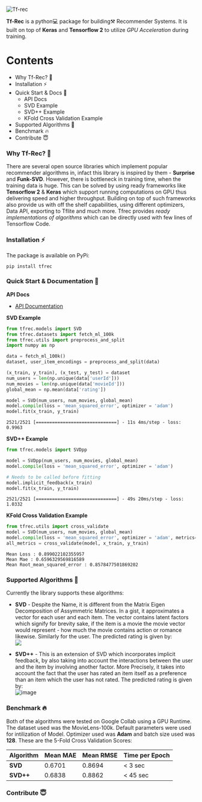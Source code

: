 ![Tf-rec](https://user-images.githubusercontent.com/45713796/101985944-ee9b5500-3cb0-11eb-882c-ae5145434b80.png)

**Tf-Rec** is a python💻 package for building⚒ Recommender Systems. It is built on top of **Keras** and **Tensorflow 2** to utilize _GPU Acceleration_ during training.

# Contents

- Why Tf-Rec? 🧐
- Installation ⚡
- Quick Start & Docs 📝
  - API Docs
  - SVD Example
  - SVD++ Example
  - KFold Cross Validation Example
- Supported Algorithms 🎯
- Benchmark 🔥
- Contribute 😇

### Why Tf-Rec? 🧐

There are several open source libraries which implement popular recommender algorithms in, infact this library is inspired by them - **Surprise** and **Funk-SVD**. However, there is bottleneck in training time, when the training data is huge. This can be solved by using ready frameworks like **Tensorflow 2** & **Keras** which support running computations on GPU thus delivering speed and higher throughput. Building on top of such frameworks also provide us with off the shelf capabilities, using different optimizers, Data API, exporting to Tflite and much more. Tfrec provides _ready implementations of algorithms_ which can be directly used with few lines of Tensorflow Code.

### Installation ⚡

The package is available on PyPi:

`pip install tfrec`

### Quick Start & Documentation 📝

**API Docs**

- [API Documentation](https://tfrec.netlify.app/)

**SVD Example**

```python
from tfrec.models import SVD
from tfrec.datasets import fetch_ml_100k
from tfrec.utils import preprocess_and_split
import numpy as np

data = fetch_ml_100k()
dataset, user_item_encodings = preprocess_and_split(data)

(x_train, y_train), (x_test, y_test) = dataset
num_users = len(np.unique(data['userId']))
num_movies = len(np.unique(data['movieId']))
global_mean = np.mean(data['rating'])

model = SVD(num_users, num_movies, global_mean)
model.compile(loss = 'mean_squared_error', optimizer = 'adam')
model.fit(x_train, y_train)
```

```
2521/2521 [==============================] - 11s 4ms/step - loss: 0.9963
```

**SVD++ Example**

```python
from tfrec.models import SVDpp

model = SVDpp(num_users, num_movies, global_mean)
model.compile(loss = 'mean_squared_error', optimizer = 'adam')

# Needs to be called before fitting
model.implicit_feedback(x_train)
model.fit(x_train, y_train)
```

```
2521/2521 [==============================] - 49s 20ms/step - loss: 1.0332
```

**KFold Cross Validation Example**

```python
from tfrec.utils import cross_validate
model = SVD(num_users, num_movies, global_mean)
model.compile(loss = 'mean_squared_error', optimizer = 'adam', metrics=['mae','RootMeanSquaredError'])
all_metrics = cross_validate(model, x_train, y_train)
```

```
Mean Loss : 0.899022102355957
Mean Mae : 0.6596329569816589
Mean Root_mean_squared_error : 0.8578477501869202
```

### Supported Algorithms 🎯

Currently the library supports these algorithms:

- **SVD** - Despite the Name, it is different from the Matrix Eigen Decomposition of Assymmetric Matrices. In a gist, it approximates a vector for each user and each item. The vector contains latent factors which signify for brevity sake, if the item is a movie the movie vector would represent - how much the movie contains action or romance likewise. Similarly for the user.
  The predicted rating is given by: <br />
  ![](https://latex.codecogs.com/png.latex?\hat{r}_{u,&space;i}&space;=&space;\bar{r}&space;+&space;b_{u}&space;+&space;b_{i}&space;+&space;\sum_{f=1}^{F}&space;p_{u,&space;f}&space;*&space;q_{i,&space;f})

- **SVD++** - This is an extension of SVD which incorporates implicit feedback, by also taking into account the interactions between the user and the item by involving another factor. More Precisely, it takes into account the fact that the user has rated an item itself as a preference than an item which the user has not rated.
  The predicted rating is given by:<br />
  ![image](https://user-images.githubusercontent.com/45713796/101982506-6ca03180-3c9a-11eb-8285-f9f243ab877c.png)

### Benchmark 🔥

Both of the algorithms were tested on Google Collab using a GPU Runtime. The dataset used was the MovieLens-100k. Default parameters were used for intilization of Model. Optimizer used was **Adam** and batch size used was **128**.
These are the 5-Fold Cross Validation Scores:

| Algorithm | Mean MAE | Mean RMSE | Time per Epoch |
| --------- | -------- | --------- | -------------- |
| **SVD**   | 0.6701   | 0.8694    | < 3 sec        |
| **SVD++** | 0.6838   | 0.8862    | < 45 sec       |

### Contribute 😇
